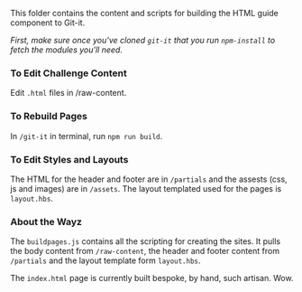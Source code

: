 This folder contains the content and scripts for building the HTML guide component to Git-it.

_First, make sure once you've cloned `git-it` that you run `npm-install` to fetch the modules you'll need._

### To Edit Challenge Content

Edit `.html` files in /raw-content.

### To Rebuild Pages

In `/git-it` in terminal, run `npm run build`. 

### To Edit Styles and Layouts

The HTML for the header and footer are in `/partials` and the assests (css, js and images) are in `/assets`. The layout templated used for the pages is `layout.hbs`.


### About the Wayz

The `buildpages.js` contains all the scripting for creating the sites. It pulls the body content from `/raw-content`, the header and footer content from `/partials` and the layout template form `layout.hbs`.

The `index.html` page is currently built bespoke, by hand, such artisan. Wow. 